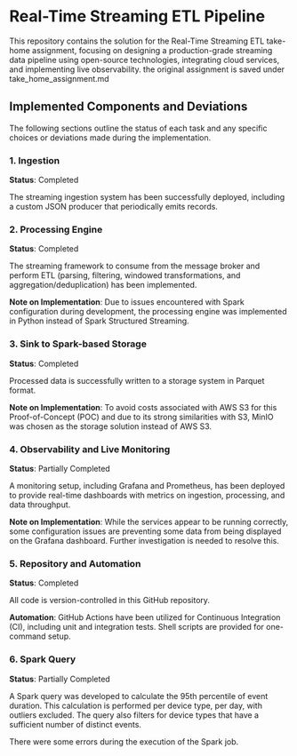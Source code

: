 # Real-Time Streaming ETL Pipeline

This repository contains the solution for the Real-Time Streaming ETL take-home assignment, focusing on designing a production-grade streaming data pipeline using open-source technologies, integrating cloud services, and implementing live observability.
the original assignment is saved under take_home_assignment.md

## Implemented Components and Deviations

The following sections outline the status of each task and any specific choices or deviations made during the implementation.

### 1. Ingestion
**Status**: Completed

The streaming ingestion system has been successfully deployed, including a custom JSON producer that periodically emits records.

### 2. Processing Engine
**Status**: Completed

The streaming framework to consume from the message broker and perform ETL (parsing, filtering, windowed transformations, and aggregation/deduplication) has been implemented.

**Note on Implementation**: Due to issues encountered with Spark configuration during development, the processing engine was implemented in Python instead of Spark Structured Streaming.

### 3. Sink to Spark-based Storage
**Status**: Completed

Processed data is successfully written to a storage system in Parquet format.

**Note on Implementation**: To avoid costs associated with AWS S3 for this Proof-of-Concept (POC) and due to its strong similarities with S3, MinIO was chosen as the storage solution instead of AWS S3.

### 4. Observability and Live Monitoring
**Status**: Partially Completed

A monitoring setup, including Grafana and Prometheus, has been deployed to provide real-time dashboards with metrics on ingestion, processing, and data throughput.

**Note on Implementation**: While the services appear to be running correctly, some configuration issues are preventing some data from being displayed on the Grafana dashboard. Further investigation is needed to resolve this.

### 5. Repository and Automation
**Status**: Completed

All code is version-controlled in this GitHub repository.

**Automation**: GitHub Actions have been utilized for Continuous Integration (CI), including unit and integration tests. Shell scripts are provided for one-command setup.

### 6. Spark Query
**Status**:  Partially Completed

A Spark query was developed to calculate the 95th percentile of event duration. This calculation is performed per device type, per day, with outliers excluded. The query also filters for device types that have a sufficient number of distinct events.

There were some errors during the execution of the Spark job.